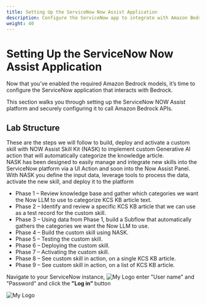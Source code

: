 ```yaml
---
title: Setting Up the ServiceNow Now Assist Application
description: Configure the ServiceNow app to integrate with Amazon Bedrock and begin the modernization workflow.
weight: 40
---
```


# Setting Up the ServiceNow Now Assist Application

Now that you’ve enabled the required Amazon Bedrock models, it’s time to configure the ServiceNow application that interacts with Bedrock.

This section walks you through setting up the ServiceNow NOW Assist platform and securely configuring it to call Amazon Bedrock APIs.

## Lab Structure ##
These are the steps we will follow to build, deploy and activate a custom skill with NOW Assist Skill Kit (NASK) to implement custom Generative AI action that will automatically categorize the knowledge article.  <br>
NASK has been designed to easily manage and integrate new skills into the ServiceNow platform via a UI Action and soon into the Now Assist Panel. With NASK you define the input data, leverage tools to process the data, activate the new skill, and deploy it to the platform

<ul>
    <li> Phase 1 – Review knowledge base and gather which categories we want the Now LLM to use to categorize KCS KB article text.  </li>
    <li> Phase 2 – Identify and review a specific KCS KB article that we can use as a test record for the custom skill.  </li>
    <li> Phase 3 – Using data from Phase 1, build a Subflow that automatically gathers the categories we want the Now LLM to use.  </li>
    <li> Phase 4 – Build the custom skill using NASK. </li>
    <li> Phase 5 – Testing the custom skill. </li>
    <li> Phase 6 – Deploying the custom skill. </li>
    <li> Phase 7 – Activating the custom skill. </li>
    <li> Phase 8 – See custom skill in action, on a single KCS KB article. </li>
    <li> Phase 9 – See custom skill in action, on a list of KCS KB article. </li>
</ul>

Navigate to your ServiceNow instance, 
![My Logo](/images/servicenow/now-login.png)
enter "User name" and "Password" and click the <b> "Log in" </b> button

![My Logo](/images/servicenow/now-home.png)